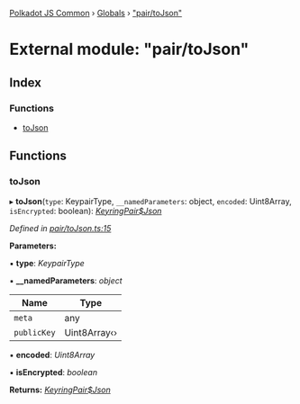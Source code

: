 [Polkadot JS Common](../README.md) › [Globals](../globals.md) › ["pair/toJson"](_pair_tojson_.md)

# External module: "pair/toJson"

## Index

### Functions

* [toJson](_pair_tojson_.md#tojson)

## Functions

###  toJson

▸ **toJson**(`type`: KeypairType, `__namedParameters`: object, `encoded`: Uint8Array, `isEncrypted`: boolean): *[KeyringPair$Json](../interfaces/_types_.keyringpair_json.md)*

*Defined in [pair/toJson.ts:15](https://github.com/polkadot-js/common/blob/336df0d7/packages/keyring/src/pair/toJson.ts#L15)*

**Parameters:**

▪ **type**: *KeypairType*

▪ **__namedParameters**: *object*

Name | Type |
------ | ------ |
`meta` | any |
`publicKey` | Uint8Array‹› |

▪ **encoded**: *Uint8Array*

▪ **isEncrypted**: *boolean*

**Returns:** *[KeyringPair$Json](../interfaces/_types_.keyringpair_json.md)*
